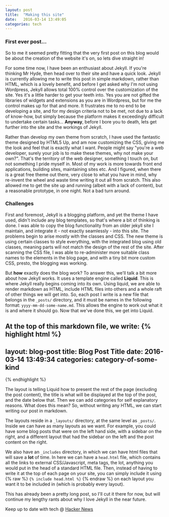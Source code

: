 ```yaml
---
layout: post
title:  "Making this site"
date:   2016-03-14 13:49:05
categories: tech
---
```


### First ever post... 

So to me it seemed pretty fitting that the very first post on this blog would be
about the creation of the website it's on, so lets dive straight in!

For some time now, I have been an enthusiast about Jekyll. If you're thinking Mr
Hyde, then head over to their site and have a quick look. Jekyll is currently
allowing me to write this post in simple markdown, rather than HTML, which is a 
lovely benefit, and before I get asked why I'm not using Wordpress, Jekyll
allows total 100% control over the customization of the site. Yes it's a little
harder to get your teeth into. Yes you are not gifted the libraries of widgets
and extensions as you are in Wordpress, but for me the control makes up for that
and more. It frustrates me to no end to be developing a site, and for my design
criteria not to be met, not due to a lack of know-how, but simply because the
platform makes it exceedingly difficult to undertake certain tasks... <strong>Anyway</strong>, 
before I bore you to death, lets get further into the site and the workings of Jekyll.

Rather than develop my own theme from scratch, I have used the fantastic theme
designed by HTML5 Up, and am now customizing the CSS, giving me the look and
feel that is exactly what I want. People might say "you're a web developer,
surely your job is to make these themes, why not make your own?". That's the
territory of the web designer, something I touch on, but not something I pride
myself in. Most of my work is more towards front end applications, building
sites, maintaining sites etc. And I figured, when there is a great free theme
out there, very close to what you have in mind, why re-invent the wheel and
waste time writing it out all from scratch. This also allowed me to get the site
up and running (albeit with a lack of content), but a reasonable prototype, in
one night. Not a bad turn around.

### Challenges

First and foremost, Jekyll is a blogging platform, and yet the theme I have
used, didn't include any blog templates, so that's where a bit of thinking is
done. I was able to copy the blog functionality from an older jekyll site I
maintain, and integrate it - not exactly seamlessly - into this site. The
problems begin to arise mostly with the classes and CSS. The new theme is using
certain classes to style everything, with the integrated blog using old classes,
meaning parts will not match the design of the rest of the site. After scanning
the CSS file, I was able to re-administer more suitable class names to the
elements in the blog page, and with a tiny bit more custom CSS, presto, the
blogging was working.

But <strong>how</strong> exactly does the blog work? To answer this, we'll talk
a bit more about how Jekyll works. It uses a template engine called **Liquid**.
This is where Jekyll really begins coming into its own. Using liquid, we are
able to render markdown as HTML, include HTML files into others and a whole raft
of other things we will get into. So, each post I write is a new file that
belongs in the `_posts/` directory, and it must be names in the following
format: `yyyy-mm-dd-some-name.md`. This allows the engine to work out what it is
and where it should go. Now that we've done this, we get into Liquid.

At the top of this markdown file, we write:
{% highlight html %}
---
layout: blog-post
title: Blog Post Title
date: 2016-03-14 13:49:34
categories: category-of-some-kind
---
{% endhighlight %}

The layout is telling Liquid how to present the rest of the page (excluding the
post content), the title is what will be displayed at the top of the post, and
the date below that. Then we can add categories for self explanatory reasons.
What does this mean? So, without writing any HTML, we can start writing our post
in markdown.

The layouts reside in a `_layouts/` directory, at the same level as `_posts/`.
Inside we can have as many layouts as we want. For example, you could have some
blog posts that were on the left hand side, with a sidebar on the right, and a
different layout that had the sidebar on the left and the post content on the
right. 

We also have an `_includes` directory, in which we can have html files that will
save a <strong>lot</strong> of time. In here we can have a `head.html` file,
which contains all the links to external CSS/Javascript, meta tags, the lot,
anything you would put in the head of a standard HTML file. Then, instead of
having to write it at the top of each page on your site, you can simply include
it using {% raw %} `{% include head.html %}` {% endraw %} on each layout you want it to be included in
(which is probably every layout). 

This has already been a pretty long post, so I'll cut it there for now, but will
continue my lengthy rants about why I love Jekyll in the near future.

Keep up to date with tech @ [Hacker News](https://news.ycombinator.com/)




[jekyll]:      http://jekyllrb.com
[jekyll-gh]:   https://github.com/jekyll/jekyll
[jekyll-help]: https://github.com/jekyll/jekyll-help
